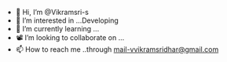 - 👋 Hi, I’m @Vikramsri-s
- 👀 I’m interested in ...Developing
- 🌱 I’m currently learning ...
- 📽️ I’m looking to collaborate on ...
- 📫 How to reach me  ..through mail-vvikramsridhar@gmail.com

<!---
Vikramsri-s/Vikramsri-s is a ✨ special ✨ repository because its `README.md` (this file) appears on your GitHub profile.
You can click the Preview link to take a look at your changes.
--->
